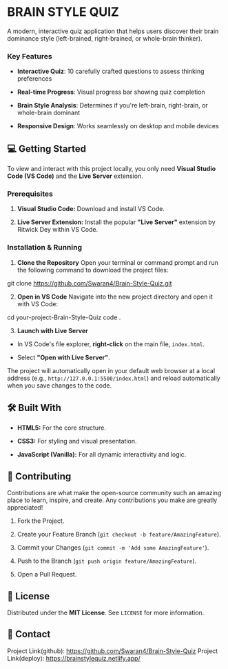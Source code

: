 # BRAIN STYLE QUIZ

A modern, interactive quiz application that helps users discover their brain dominance style (left-brained, right-brained, or whole-brain thinker).

### Key Features

* **Interactive Quiz**: 10 carefully crafted questions to assess thinking preferences

* **Real-time Progress**: Visual progress bar showing quiz completion

* **Brain Style Analysis**: Determines if you're left-brain, right-brain, or whole-brain dominant

* **Responsive Design**: Works seamlessly on desktop and mobile devices

## 💻 Getting Started

To view and interact with this project locally, you only need **Visual Studio Code (VS Code)** and the **Live Server** extension.

### Prerequisites

1. **Visual Studio Code:** Download and install VS Code.

2. **Live Server Extension:** Install the popular **"Live Server"** extension by Ritwick Dey within VS Code.

### Installation & Running

1. **Clone the Repository**
   Open your terminal or command prompt and run the following command to download the project files:

git clone https://github.com/Swaran4/Brain-Style-Quiz.git


2. **Open in VS Code**
Navigate into the new project directory and open it with VS Code:

cd your-project-Brain-Style-Quiz
code .


3. **Launch with Live Server**

* In VS Code's file explorer, **right-click** on the main file, `index.html`.

* Select **"Open with Live Server"**.

The project will automatically open in your default web browser at a local address (e.g., `http://127.0.0.1:5500/index.html`) and reload automatically when you save changes to the code.

## 🛠️ Built With

* **HTML5:** For the core structure.

* **CSS3:** For styling and visual presentation.

* **JavaScript (Vanilla):** For all dynamic interactivity and logic.

## 🤝 Contributing

Contributions are what make the open-source community such an amazing place to learn, inspire, and create. Any contributions you make are greatly appreciated!

1. Fork the Project.

2. Create your Feature Branch (`git checkout -b feature/AmazingFeature`).

3. Commit your Changes (`git commit -m 'Add some AmazingFeature'`).

4. Push to the Branch (`git push origin feature/AmazingFeature`).

5. Open a Pull Request.

## 📄 License

Distributed under the **MIT License**. See `LICENSE` for more information.

## 📧 Contact

Project Link(github): https://github.com/Swaran4/Brain-Style-Quiz</break>
Project Link(deploy): https://brainstylequiz.netlify.app/


